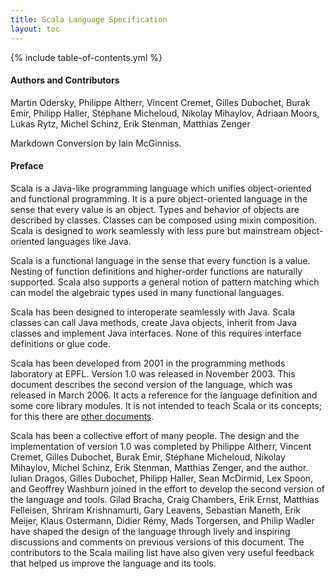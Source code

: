 ```yaml
---
title: Scala Language Specification
layout: toc
---
```


{% include table-of-contents.yml %}

#### Authors and Contributors

Martin Odersky, Philippe Altherr, Vincent Cremet, Gilles Dubochet, Burak Emir, Philipp Haller, Stéphane Micheloud, Nikolay Mihaylov, Adriaan Moors, Lukas Rytz, Michel Schinz, Erik Stenman, Matthias Zenger

Markdown Conversion by Iain McGinniss.

#### Preface

Scala is a Java-like programming language which unifies
object-oriented and functional programming.  It is a pure
object-oriented language in the sense that every value is an
object. Types and behavior of objects are described by
classes. Classes can be composed using mixin composition.  Scala is
designed to work seamlessly with less pure but mainstream
object-oriented languages like Java.

Scala is a functional language in the sense that every function is a
value. Nesting of function definitions and higher-order functions are
naturally supported. Scala also supports a general notion of pattern
matching which can model the algebraic types used in many functional
languages.

Scala has been designed to interoperate seamlessly with Java.
Scala classes can call Java methods, create Java objects, inherit from Java
classes and implement Java interfaces. None of this requires interface
definitions or glue code.

Scala has been developed from 2001 in the programming methods
laboratory at EPFL. Version 1.0 was released in November 2003. This
document describes the second version of the language, which was
released in March 2006. It acts a reference for the language
definition and some core library modules. It is not intended to teach
Scala or its concepts; for this there are [other documents](14-references.html).

Scala has been a collective effort of many people. The design and the
implementation of version 1.0 was completed by Philippe Altherr,
Vincent Cremet, Gilles Dubochet, Burak Emir, Stéphane Micheloud,
Nikolay Mihaylov, Michel Schinz, Erik Stenman, Matthias Zenger, and
the author. Iulian Dragos, Gilles Dubochet, Philipp Haller, Sean
McDirmid, Lex Spoon, and Geoffrey Washburn joined in the effort to
develop the second version of the language and tools.  Gilad Bracha,
Craig Chambers, Erik Ernst, Matthias Felleisen, Shriram Krishnamurti,
Gary Leavens, Sebastian Maneth, Erik Meijer, Klaus Ostermann, Didier
Rémy, Mads Torgersen, and Philip Wadler have shaped the design of
the language through lively and inspiring discussions and comments on
previous versions of this document.  The contributors to the Scala
mailing list have also given very useful feedback that helped us
improve the language and its tools.

